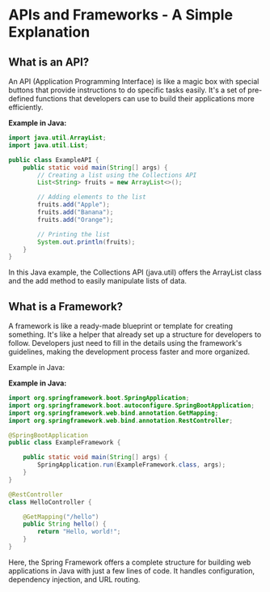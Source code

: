 # APIs and Frameworks - A Simple Explanation

## What is an API?

An API (Application Programming Interface) is like a magic box with special buttons that provide instructions to do specific tasks easily. It's a set of pre-defined functions that developers can use to build their applications more efficiently.

**Example in Java:**
```java
import java.util.ArrayList;
import java.util.List;

public class ExampleAPI {
    public static void main(String[] args) {
        // Creating a list using the Collections API
        List<String> fruits = new ArrayList<>();

        // Adding elements to the list
        fruits.add("Apple");
        fruits.add("Banana");
        fruits.add("Orange");

        // Printing the list
        System.out.println(fruits);
    }
}
```
In this Java example, the Collections API (java.util) offers the ArrayList class and the add method to easily manipulate lists of data.

## What is a Framework?
A framework is like a ready-made blueprint or template for creating something. It's like a helper that already set up a structure for developers to follow. Developers just need to fill in the details using the framework's guidelines, making the development process faster and more organized.

Example in Java:

**Example in Java:**
```java
import org.springframework.boot.SpringApplication;
import org.springframework.boot.autoconfigure.SpringBootApplication;
import org.springframework.web.bind.annotation.GetMapping;
import org.springframework.web.bind.annotation.RestController;

@SpringBootApplication
public class ExampleFramework {

    public static void main(String[] args) {
        SpringApplication.run(ExampleFramework.class, args);
    }
}

@RestController
class HelloController {

    @GetMapping("/hello")
    public String hello() {
        return "Hello, world!";
    }
}
```
Here, the Spring Framework offers a complete structure for building web applications in Java with just a few lines of code. It handles configuration, dependency injection, and URL routing.
